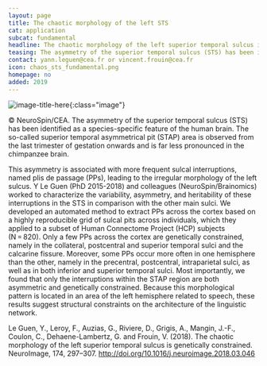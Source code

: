 ```yaml
---
layout: page
title: The chaotic morphology of the left STS
cat: application
subcat: fundamental
headline: The chaotic morphology of the left superior temporal sulcus is genetically constrained
teasing: The asymmetry of the superior temporal sulcus (STS) has been identified as a species-specific feature of the human brain. The so-called superior temporal asymmetrical pit (STAP) area is observed from the last trimester of gestation onwards and is far less pronounced in the chimpanzee brain.
contact: yann.leguen@cea.fr or vincent.frouin@cea.fr
icon: chaos_sts_fundamental.png
homepage: no
added: 2019
---
```


![image-title-here]({{site.url}}/{{site.baseurl}}/images/research/{{page.icon}}){:class="image"}

&#169; NeuroSpin/CEA. The asymmetry of the superior temporal sulcus (STS) has been identified
as a species-specific feature of the human brain. The so-called superior
temporal asymmetrical pit (STAP) area is observed from the last trimester
of gestation onwards and is far less pronounced in the chimpanzee brain.

This asymmetry is associated with more frequent sulcal interruptions,
named plis de passage (PPs), leading to the irregular morphology of the
left sulcus. Y Le Guen (PhD 2015-2018) and colleagues 
(NeuroSpin/Brainomics) worked to characterize the variability, asymmetry,
and heritability of these interruptions in the STS in comparison with the
other main sulci. We developed an automated method to extract PPs across
the cortex based on a highly reproducible grid of sulcal pits across
individuals, which they applied to a subset of Human Connectome Project
(HCP) subjects (N = 820). Only a few PPs across the cortex are
genetically constrained, namely in the collateral, postcentral and
superior temporal sulci and the calcarine fissure. Moreover, some PPs
occur more often in one hemisphere than the other, namely in the
precentral, postcentral, intraparietal sulci, as well as in both inferior
and superior temporal sulci. Most importantly, we found that only the
interruptions within the STAP region are both asymmetric and genetically
constrained. Because this morphological pattern is located in an area of
the left hemisphere related to speech, these results suggest structural
constraints on the architecture of the linguistic network.

Le Guen, Y., Leroy, F., Auzias, G., Riviere, D., Grigis, A., Mangin, J.-F., Coulon, C., Dehaene-Lambertz, G. and Frouin, V. (2018). The chaotic morphology of the left superior temporal sulcus is genetically constrained. NeuroImage, 174, 297–307. <a class="external" target="_blank" href="http://doi.org/10.1016/j.neuroimage.2018.03.046">http://doi.org/10.1016/j.neuroimage.2018.03.046</a>
